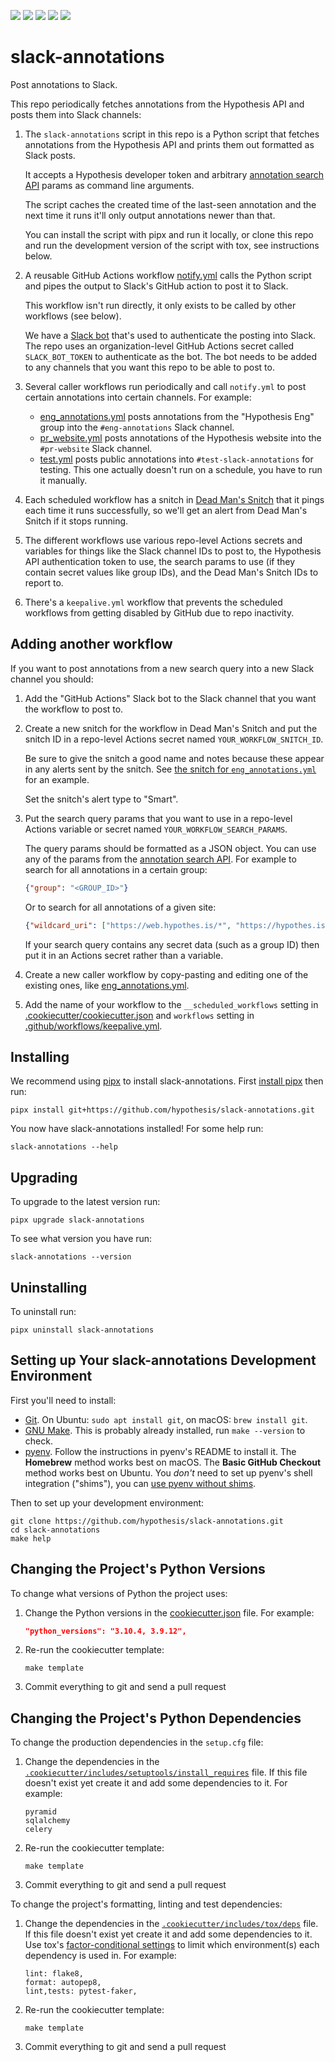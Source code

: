 <a href="https://github.com/hypothesis/slack-annotations/actions/workflows/ci.yml?query=branch%3Amain"><img src="https://img.shields.io/github/actions/workflow/status/hypothesis/slack-annotations/ci.yml?branch=main"></a>
<a><img src="https://img.shields.io/badge/python-3.13 | 3.12 | 3.11-success"></a>
<a href="https://github.com/hypothesis/slack-annotations/blob/main/LICENSE"><img src="https://img.shields.io/badge/license-BSD--2--Clause-success"></a>
<a href="https://github.com/hypothesis/cookiecutters/tree/main/pypackage"><img src="https://img.shields.io/badge/cookiecutter-pypackage-success"></a>
<a href="https://black.readthedocs.io/en/stable/"><img src="https://img.shields.io/badge/code%20style-black-000000"></a>

# slack-annotations

Post annotations to Slack.

This repo periodically fetches annotations from the Hypothesis API and posts
them into Slack channels:

1. The `slack-annotations` script in this repo is a Python script that fetches
   annotations from the Hypothesis API and prints them out formatted as Slack
   posts.

   It accepts a Hypothesis developer token and arbitrary [annotation search API](https://h.readthedocs.io/en/latest/api-reference/v1/#tag/annotations/paths/~1search/get)
   params as command line arguments.

   The script caches the created time of the last-seen annotation and the next
   time it runs it'll only output annotations newer than that.

   You can install the script with pipx and run it locally,
   or clone this repo and run the development version of the script with tox,
   see instructions below.

2. A reusable GitHub Actions workflow [notify.yml](.github/workflows/notify.yml) calls the
   Python script and pipes the output to Slack's GitHub action to post it to Slack.

   This workflow isn't run directly, it only exists to be called by other workflows (see below).

   We have a [Slack bot](https://hypothes-is.slack.com/marketplace/A05SHSTMT5X-github-actions)
   that's used to authenticate the posting into Slack. The repo uses an
   organization-level GitHub Actions secret called `SLACK_BOT_TOKEN` to
   authenticate as the bot. The bot needs to be added to any channels that you
   want this repo to be able to post to.

3. Several caller workflows run periodically and call `notify.yml` to post
   certain annotations into certain channels. For example:

   * [eng_annotations.yml](.github/workflows/eng_annotations.yml) posts annotations
     from the "Hypothesis Eng" group into the `#eng-annotations` Slack channel.
   * [pr_website.yml](.github/workflows/pr_website.yml) posts annotations
     of the Hypothesis website into the `#pr-website` Slack channel.
   * [test.yml](.github/workflows/test.yml) posts public annotations
     into `#test-slack-annotations` for testing. This one actually doesn't run
     on a schedule, you have to run it manually.

4. Each scheduled workflow has a snitch in
   [Dead Man's Snitch](https://deadmanssnitch.com/)
   that it pings each time it runs successfully,
   so we'll get an alert from Dead Man's Snitch if it stops running.

5. The different workflows use various repo-level Actions secrets and variables
   for things like the Slack channel IDs to post to,
   the Hypothesis API authentication token to use,
   the search params to use (if they contain secret values like group IDs),
   and the Dead Man's Snitch IDs to report to.

6. There's a `keepalive.yml` workflow that prevents the scheduled workflows
   from getting disabled by GitHub due to repo inactivity.

## Adding another workflow

If you want to post annotations from a new search query into a new Slack channel you should:

1. Add the "GitHub Actions" Slack bot to the Slack channel that you want the workflow to post to.

2. Create a new snitch for the workflow in Dead Man's Snitch
   and put the snitch ID in a repo-level Actions secret named `YOUR_WORKFLOW_SNITCH_ID`.

   Be sure to give the snitch a good name and notes because these appear in any
   alerts sent by the snitch. See [the snitch for `eng_annotations.yml`](https://deadmanssnitch.com/snitches/a772d30828/edit)
   for an example.

   Set the snitch's alert type to "Smart".

3. Put the search query params that you want to use in a repo-level Actions variable or secret named `YOUR_WORKFLOW_SEARCH_PARAMS`.

   The query params should be formatted as a JSON object.
   You can use any of the params from the [annotation search API](https://h.readthedocs.io/en/latest/api-reference/v1/#tag/annotations/paths/~1search/get).
   For example to search for all annotations in a certain group:

   ```json
   {"group": "<GROUP_ID>"}
   ```

   Or to search for all annotations of a given site:

   ```json
   {"wildcard_uri": ["https://web.hypothes.is/*", "https://hypothes.is/*"]}
   ```

   If your search query contains any secret data (such as a group ID) then put it in an Actions secret rather than a variable.

4. Create a new caller workflow by copy-pasting and editing one of the existing ones,
   like [eng_annotations.yml](.github/workflows/eng_annotations.yml).

5. Add the name of your workflow to the `__scheduled_workflows` setting in [.cookiecutter/cookiecutter.json]()
   and `workflows` setting in [.github/workflows/keepalive.yml]().

## Installing

We recommend using [pipx](https://pypa.github.io/pipx/) to install
slack-annotations.
First [install pipx](https://pypa.github.io/pipx/#install-pipx) then run:

```terminal
pipx install git+https://github.com/hypothesis/slack-annotations.git
```

You now have slack-annotations installed! For some help run:

```
slack-annotations --help
```

## Upgrading

To upgrade to the latest version run:

```terminal
pipx upgrade slack-annotations
```

To see what version you have run:

```terminal
slack-annotations --version
```

## Uninstalling

To uninstall run:

```
pipx uninstall slack-annotations
```

## Setting up Your slack-annotations Development Environment

First you'll need to install:

* [Git](https://git-scm.com/).
  On Ubuntu: `sudo apt install git`, on macOS: `brew install git`.
* [GNU Make](https://www.gnu.org/software/make/).
  This is probably already installed, run `make --version` to check.
* [pyenv](https://github.com/pyenv/pyenv).
  Follow the instructions in pyenv's README to install it.
  The **Homebrew** method works best on macOS.
  The **Basic GitHub Checkout** method works best on Ubuntu.
  You _don't_ need to set up pyenv's shell integration ("shims"), you can
  [use pyenv without shims](https://github.com/pyenv/pyenv#using-pyenv-without-shims).

Then to set up your development environment:

```terminal
git clone https://github.com/hypothesis/slack-annotations.git
cd slack-annotations
make help
```

## Changing the Project's Python Versions

To change what versions of Python the project uses:

1. Change the Python versions in the
   [cookiecutter.json](.cookiecutter/cookiecutter.json) file. For example:

   ```json
   "python_versions": "3.10.4, 3.9.12",
   ```

2. Re-run the cookiecutter template:

   ```terminal
   make template
   ```

3. Commit everything to git and send a pull request

## Changing the Project's Python Dependencies

To change the production dependencies in the `setup.cfg` file:

1. Change the dependencies in the [`.cookiecutter/includes/setuptools/install_requires`](.cookiecutter/includes/setuptools/install_requires) file.
   If this file doesn't exist yet create it and add some dependencies to it.
   For example:

   ```
   pyramid
   sqlalchemy
   celery
   ```

2. Re-run the cookiecutter template:

   ```terminal
   make template
   ```

3. Commit everything to git and send a pull request

To change the project's formatting, linting and test dependencies:

1. Change the dependencies in the [`.cookiecutter/includes/tox/deps`](.cookiecutter/includes/tox/deps) file.
   If this file doesn't exist yet create it and add some dependencies to it.
   Use tox's [factor-conditional settings](https://tox.wiki/en/latest/config.html#factors-and-factor-conditional-settings)
   to limit which environment(s) each dependency is used in.
   For example:

   ```
   lint: flake8,
   format: autopep8,
   lint,tests: pytest-faker,
   ```

2. Re-run the cookiecutter template:

   ```terminal
   make template
   ```

3. Commit everything to git and send a pull request
